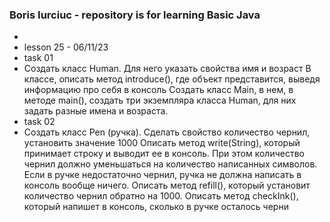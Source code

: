 ### Boris Iurciuc - repository is for learning Basic Java
*
* lesson 25 - 06/11/23
* task 01
* Создать класс Human. Для него указать свойства имя и возраст
  В классе, описать метод introduce(), где объект представится, выведя информацию про себя в консоль
  Создать класс Main, в нем, в методе main(), создать три экземпляра класса Human,
  для них задать разные имена и возраста.
* task 02
* Создать класс Pen (ручка). Сделать свойство количество чернил, установить значение 1000
  Описать метод write(String), который принимает строку и выводит ее в консоль.
  При этом количество чернил должно уменьшаться на количество написанных символов.
  Если в ручке недостаточно чернил, ручка не должна написать в консоль вообще ничего.
  Описать метод refill(), который установит количество чернил обратно на 1000.
  Описать метод checkInk(), который напишет в консоль, сколько в ручке осталось черни